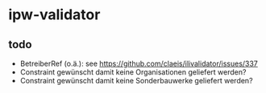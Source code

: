 # ipw-validator

## todo
- BetreiberRef (o.ä.): see https://github.com/claeis/ilivalidator/issues/337
- Constraint gewünscht damit keine Organisationen geliefert werden?
- Constraint gewünscht damit keine Sonderbauwerke geliefert werden?

